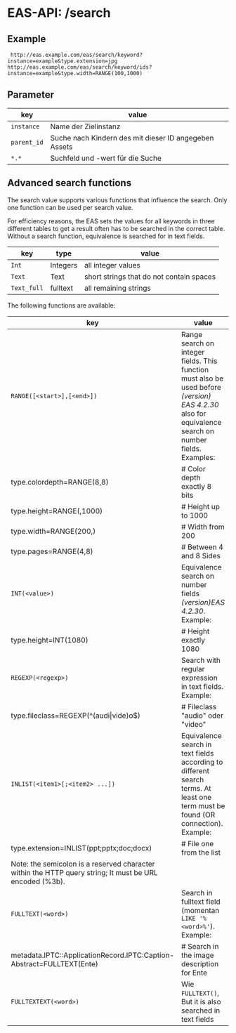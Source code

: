 #  EAS-API: /search

##  Example

~~~
 http://eas.example.com/eas/search/keyword?instance=example&type.extension=jpg
http://eas.example.com/eas/search/keyword/ids?instance=example&type.width=RANGE(100,1000)
~~~


##  Parameter


|key|value|
|---|---|
|`instance`          |Name der Zielinstanz|
|`parent_id`         |Suche nach Kindern des mit dieser ID angegeben Assets|
|`*.*`               |Suchfeld und -wert für die Suche|

##  Advanced search functions

The search value supports various functions that influence the search. Only one function can be used per search value.

For efficiency reasons, the EAS sets the values for all keywords in three different tables to get a result often has to be searched in the correct table. Without a search function, equivalence is searched for in text fields.

|key|type|value|
|---|---|---|
| ` Int ` | Integers | all integer values |
| ` Text ` | Text | short strings that do not contain spaces |
| ` Text_full ` | fulltext | all remaining strings |

The following functions are available:

|key|value|
|---|---|
|`RANGE([<start>],[<end>])`|Range search on integer fields. This function must also be used before *(version) EAS 4.2.30* also for equivalence search on number fields. Examples:|
|type.colordepth=RANGE&#40;8,8)     |       # Color depth exactly 8 bits|
|type.height=RANGE&#40;,1000)       |       # Height up to 1000|
|type.width=RANGE&#40;200,)         |       # Width from 200|
|type.pages=RANGE&#40;4,8)          |       # Between 4 and 8 Sides|
|`INT(<value>)`|Equivalence search on number fields *(version)EAS 4.2.30*. Example:|
|type.height=INT&#40;1080)             |        # Height exactly 1080|
|`REGEXP(<regexp>)`|Search with regular expression in text fields. Example:|
|type.fileclass=REGEXP&#40;^&#40;audi&#124;vide)o$)| # Fileclass "audio" oder "video"|
|`INLIST(<item1>[;<item2> ...])`|Equivalence search in text fields according to different search terms. At least one term must be found (OR connection). Example:|
|type.extension=INLIST&#40;ppt;pptx;doc;docx) | # File one from the list|
|Note: the semicolon is a reserved character within the HTTP query string; It must be URL encoded (%3b).||
|`FULLTEXT(<word>)`|Search in fulltext field (momentan `LIKE '%<word>%'`). Example:|
|metadata.IPTC::ApplicationRecord.IPTC:Caption-Abstract=FULLTEXT&#40;Ente)|                                      # Search in the image description for Ente|
|`FULLTEXTEXT(<word>)`|Wie `FULLTEXT()`, But it is also searched in text fields|


 

